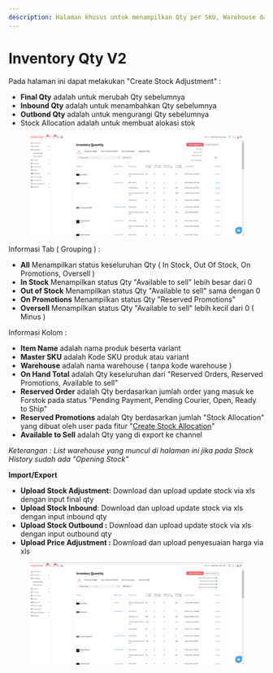 ```yaml
---
description: Halaman khusus untuk menampilkan Qty per SKU, Warehouse dan Status
---
```


# Inventory Qty V2

Pada halaman ini dapat melakukan "Create Stock Adjustment" :&#x20;

* **Final Qty** adalah untuk merubah Qty sebelumnya&#x20;
* **Inbound Qty** adalah untuk menambahkan Qty sebelumnya&#x20;
* **Outbond Qty** adalah untuk mengurangi Qty sebelumnya
* Stock Allocation adalah untuk membuat alokasi stok

<figure><img src="../../.gitbook/assets/image.png" alt=""><figcaption></figcaption></figure>

Informasi Tab ( Grouping ) :&#x20;

* **All**  Menampilkan status keseluruhan Qty ( In Stock, Out Of Stock, On Promotions, Oversell )
* **In Stock**  Menampilkan status Qty "Available to sell"  lebih besar dari 0&#x20;
* **Out of Stock** Menampilkan status Qty "Available to sell" sama dengan 0
* **On Promotions** Menampilkan status Qty "Reserved Promotions"&#x20;
* **Oversell** Menampilkan status Qty "Available to sell" lebih kecil dari 0 ( Minus )&#x20;

Informasi Kolom :&#x20;

* **Item Name** adalah nama produk beserta variant&#x20;
* **Master SKU** adalah Kode SKU produk atau variant&#x20;
* **Warehouse** adalah nama warehouse ( tanpa kode warehouse )&#x20;
* **On Hand Total** adalah Qty keseluruhan dari "Reserved Orders, Reserved Promotions, Available to sell"&#x20;
* **Reserved Order** adalah Qty berdasarkan jumlah order yang masuk ke Forstok pada status "Pending Payment, Pending Courier, Open, Ready to Ship"
* **Reserved Promotions** adalah Qty berdasarkan jumlah "Stock Allocation" yang dibuat oleh user pada fitur "[Create Stock Allocation](https://www.forstok.com/dashboard/bulk\_edit?type=stock\_allocation)"&#x20;
* **Available to Sell** adalah Qty yang di export ke channel&#x20;

_Keterangan : List warehouse yang muncul di halaman ini jika pada Stock History sudah ada "Opening Stock"_&#x20;

**Import/Export**

* **Upload Stock Adjustment:** Download dan upload update stock via xls dengan input final qty
* **Upload Stock Inbound**: Download dan upload update stock via xls dengan input inbound qty
* **Upload Stock Outbound :** Download dan upload update stock via xls dengan input outbound qty
* **Upload Price Adjustment :** Download dan upload penyesuaian harga via xls

<figure><img src="../../.gitbook/assets/image (456).png" alt=""><figcaption></figcaption></figure>

